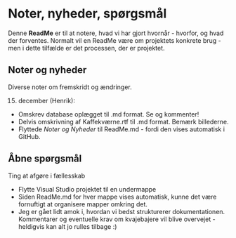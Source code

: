 # Noter, nyheder, spørgsmål
Denne **ReadMe** er til at notere, hvad vi har gjort hvornår - hvorfor, og hvad der forventes.
Normalt vil en ReadMe være om projektets konkrete brug - men i dette tilfælde er det processen, der er projektet.

## Noter og nyheder
Diverse noter om fremskridt og ændringer.

15. december (Henrik): 
* Omskrev database oplægget til .md format. Se og kommenter!
* Delvis omskrivning af Kaffekværne.rtf til .md format. Bemærk billederne.
* Flyttede _Noter og Nyheder_ til ReadMe.md - fordi den vises automatisk i GitHub.

## Åbne spørgsmål
Ting at afgøre i fællesskab

* Flytte Visual Studio projektet til en undermappe
* Siden ReadMe.md for hver mappe vises automatisk, kunne det være fornuftigt at organisere mapper omkring det. 
* Jeg er gået lidt amok i, hvordan vi bedst strukturerer dokumentationen. Kommentarer og eventuelle krav om kvajebajere vil blive overvejet - heldigvis kan alt jo rulles tilbage :)
